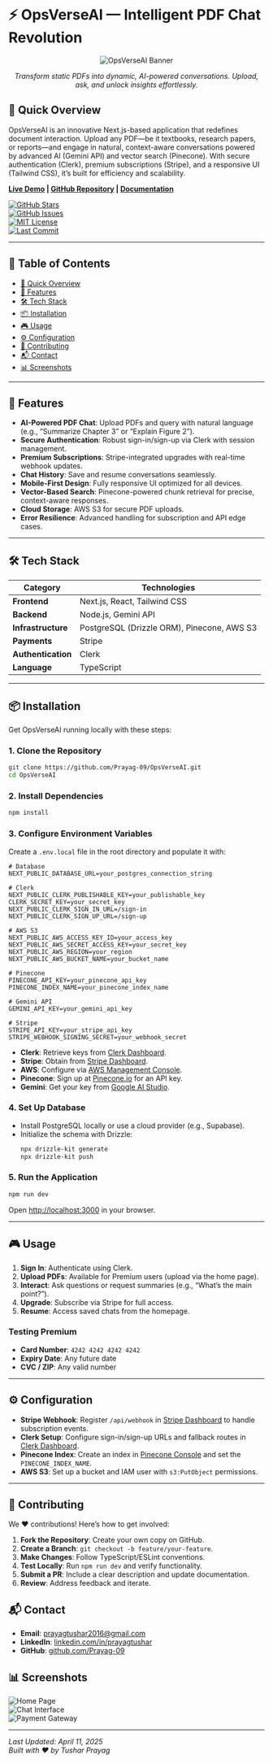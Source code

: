 # ⚡️ OpsVerseAI — Intelligent PDF Chat Revolution

<p align="center">
  <img src="./public/images/HomePage.png" alt="OpsVerseAI Banner" />
</p>
<p align="center"><em>Transform static PDFs into dynamic, AI-powered conversations. Upload, ask, and unlock insights effortlessly.</em></p>

<a id="quick-overview"></a>
## 🌟 Quick Overview

OpsVerseAI is an innovative Next.js-based application that redefines document interaction. Upload any PDF—be it textbooks, research papers, or reports—and engage in natural, context-aware conversations powered by advanced AI (Gemini API) and vector search (Pinecone). With secure authentication (Clerk), premium subscriptions (Stripe), and a responsive UI (Tailwind CSS), it’s built for efficiency and scalability.

**[Live Demo](#live-demo) | [GitHub Repository](#repository) | [Documentation](#documentation)**

[![GitHub Stars](https://img.shields.io/github/stars/Prayag-09/OpsVerseAI?style=social)](https://github.com/Prayag-09/OpsVerseAI)  
[![GitHub Issues](https://img.shields.io/github/issues/Prayag-09/OpsVerseAI)](https://github.com/Prayag-09/OpsVerseAI/issues)  
[![MIT License](https://img.shields.io/badge/License-MIT-blue.svg)](LICENSE)  
[![Last Commit](https://img.shields.io/github/last-commit/Prayag-09/OpsVerseAI)](https://github.com/Prayag-09/OpsVerseAI/commits/main)

---

## 📑 Table of Contents

- [🌟 Quick Overview](#quick-overview)
- [🚀 Features](#features)
- [🛠 Tech Stack](#tech-stack)
- [📦 Installation](#installation)
- [🎮 Usage](#usage)
- [⚙️ Configuration](#configuration)
- [🤝 Contributing](#contributing)
- [📬 Contact](#contact)
- [📊 Screenshots](#screenshots)
---

<a id="features"></a>
## 🚀 Features

- **AI-Powered PDF Chat**: Upload PDFs and query with natural language (e.g., “Summarize Chapter 3” or “Explain Figure 2”).
- **Secure Authentication**: Robust sign-in/sign-up via Clerk with session management.
- **Premium Subscriptions**: Stripe-integrated upgrades with real-time webhook updates.
- **Chat History**: Save and resume conversations seamlessly.
- **Mobile-First Design**: Fully responsive UI optimized for all devices.
- **Vector-Based Search**: Pinecone-powered chunk retrieval for precise, context-aware responses.
- **Cloud Storage**: AWS S3 for secure PDF uploads.
- **Error Resilience**: Advanced handling for subscription and API edge cases.

---
<a id="tech-stack"></a>
## 🛠 Tech Stack

| **Category**       | **Technologies**                           |
| ------------------ | ------------------------------------------ |
| **Frontend**       | Next.js, React, Tailwind CSS               |
| **Backend**        | Node.js, Gemini API                        |
| **Infrastructure** | PostgreSQL (Drizzle ORM), Pinecone, AWS S3 |
| **Payments**       | Stripe                                     |
| **Authentication** | Clerk                                      |
| **Language**       | TypeScript                                 |

---
<a id="installation"></a>
## 📦 Installation

Get OpsVerseAI running locally with these steps:

### 1. Clone the Repository

```bash
git clone https://github.com/Prayag-09/OpsVerseAI.git
cd OpsVerseAI
```

### 2. Install Dependencies

```bash
npm install
```

### 3. Configure Environment Variables

Create a `.env.local` file in the root directory and populate it with:

```plaintext
# Database
NEXT_PUBLIC_DATABASE_URL=your_postgres_connection_string

# Clerk
NEXT_PUBLIC_CLERK_PUBLISHABLE_KEY=your_publishable_key
CLERK_SECRET_KEY=your_secret_key
NEXT_PUBLIC_CLERK_SIGN_IN_URL=/sign-in
NEXT_PUBLIC_CLERK_SIGN_UP_URL=/sign-up

# AWS S3
NEXT_PUBLIC_AWS_ACCESS_KEY_ID=your_access_key
NEXT_PUBLIC_AWS_SECRET_ACCESS_KEY=your_secret_key
NEXT_PUBLIC_AWS_REGION=your_region
NEXT_PUBLIC_AWS_BUCKET_NAME=your_bucket_name

# Pinecone
PINECONE_API_KEY=your_pinecone_api_key
PINECONE_INDEX_NAME=your_pinecone_index_name

# Gemini API
GEMINI_API_KEY=your_gemini_api_key

# Stripe
STRIPE_API_KEY=your_stripe_api_key
STRIPE_WEBHOOK_SIGNING_SECRET=your_webhook_secret
```

- **Clerk**: Retrieve keys from [Clerk Dashboard](https://dashboard.clerk.com/).
- **Stripe**: Obtain from [Stripe Dashboard](https://dashboard.stripe.com/).
- **AWS**: Configure via [AWS Management Console](https://aws.amazon.com/).
- **Pinecone**: Sign up at [Pinecone.io](https://www.pinecone.io/) for an API key.
- **Gemini**: Get your key from [Google AI Studio](https://aistudio.google.com/).

### 4. Set Up Database

- Install PostgreSQL locally or use a cloud provider (e.g., Supabase).
- Initialize the schema with Drizzle:
  ```bash
  npx drizzle-kit generate
  npx drizzle-kit push
  ```

### 5. Run the Application

```bash
npm run dev
```

Open [http://localhost:3000](http://localhost:3000) in your browser.

---

<a id="usage"></a>
## 🎮 Usage

1. **Sign In**: Authenticate using Clerk.
2. **Upload PDFs**: Available for Premium users (upload via the home page).
3. **Interact**: Ask questions or request summaries (e.g., “What’s the main point?”).
4. **Upgrade**: Subscribe via Stripe for full access.
5. **Resume**: Access saved chats from the homepage.

### Testing Premium

- **Card Number**: `4242 4242 4242 4242`
- **Expiry Date**: Any future date
- **CVC / ZIP**: Any valid number

---
<a id="configuration"></a>
## ⚙️ Configuration

- **Stripe Webhook**: Register `/api/webhook` in [Stripe Dashboard](https://dashboard.stripe.com/webhooks) to handle subscription events.
- **Clerk Setup**: Configure sign-in/sign-up URLs and fallback routes in [Clerk Dashboard](https://dashboard.clerk.com/).
- **Pinecone Index**: Create an index in [Pinecone Console](https://app.pinecone.io/) and set the `PINECONE_INDEX_NAME`.
- **AWS S3**: Set up a bucket and IAM user with `s3:PutObject` permissions.

---
<a id="contributing"></a>
## 🤝 Contributing

We ❤️ contributions! Here’s how to get involved:

1. **Fork the Repository**: Create your own copy on GitHub.
2. **Create a Branch**: `git checkout -b feature/your-feature`.
3. **Make Changes**: Follow TypeScript/ESLint conventions.
4. **Test Locally**: Run `npm run dev` and verify functionality.
5. **Submit a PR**: Include a clear description and update documentation.
6. **Review**: Address feedback and iterate.

<a id="contact"></a>
## 📬 Contact

- **Email**: [prayagtushar2016@gmail.com](mailto:prayagtushar2016@gmail.com)
- **LinkedIn**: [linkedin.com/in/prayagtushar](https://www.linkedin.com/in/prayagtushar)
- **GitHub**: [github.com/Prayag-09](https://github.com/Prayag-09)

<a id="screenshots"></a>
## 📊 Screenshots

![Home Page](./public/images/HomePage.png)  
![Chat Interface](./public/images/ChatInterface.png)  
![Payment Gateway](./public/images/PaymentPage.png)

---

_Last Updated: April 11, 2025_  
_Built with ❤️ by Tushar Prayag_
